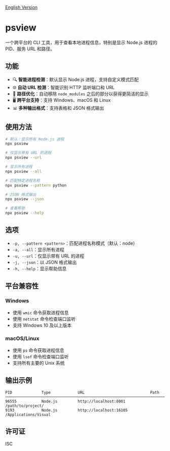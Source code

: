 [English Version](README-EN.md)

# psview

一个跨平台的 CLI 工具，用于查看本地进程信息，特别是显示 Node.js 进程的 PID、服务 URL 和路径。

## 功能

- 🔍 **智能进程检测**：默认显示 Node.js 进程，支持自定义模式匹配
- 🌐 **自动 URL 检测**：智能识别 HTTP 监听端口和 URL
- 📁 **路径优化**：自动移除 `node_modules` 之后的部分以获得更简洁的显示
- 🖥️ **跨平台支持**：支持 Windows、macOS 和 Linux
- 📊 **多种输出格式**：支持表格和 JSON 格式输出

## 使用方法

```bash
# 默认：显示所有 Node.js 进程
npx psview

# 仅显示带有 URL 的进程
npx psview --url

# 显示所有进程
npx psview --all

# 匹配特定进程名称
npx psview --pattern python

# JSON 格式输出
npx psview --json

# 查看帮助
npx psview --help
```

## 选项

- `-p, --pattern <pattern>`：匹配进程名称模式（默认：node）
- `-a, --all`：显示所有进程
- `-u, --url`：仅显示带有 URL 的进程
- `-j, --json`：以 JSON 格式输出
- `-h, --help`：显示帮助信息

## 平台兼容性

### Windows

- 使用 `wmic` 命令获取进程信息
- 使用 `netstat` 命令检查端口监听
- 支持 Windows 10 及以上版本

### macOS/Linux

- 使用 `ps` 命令获取进程信息
- 使用 `lsof` 命令检查端口监听
- 支持所有主要的 Unix 系统

## 输出示例

```
PID             Type            URL                             Path
──────────────────────────────────────────────────────────────────────────────
96555           Node.js         http://localhost:8001           /path/to/project/
9193            Node.js         http://localhost:16105          /Applications/Visual
```

## 许可证

ISC
